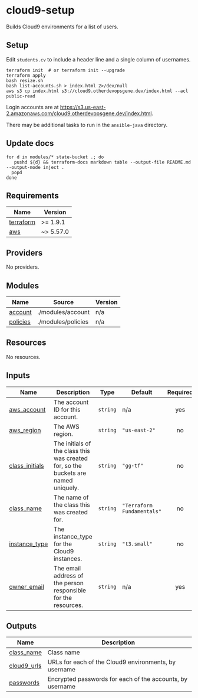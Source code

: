 # cloud9-setup

Builds Cloud9 environments for a list of users.

## Setup

Edit `students.cv` to include a header line and a single column of usernames.

```shell
terraform init  # or terraform init --upgrade
terraform apply
bash resize.sh
bash list-accounts.sh > index.html 2>/dev/null
aws s3 cp index.html s3://cloud9.otherdevopsgene.dev/index.html --acl public-read
```

Login accounts are at https://s3.us-east-2.amazonaws.com/cloud9.otherdevopsgene.dev/index.html.

There may be additional tasks to run in the `ansible-java` directory.

## Update docs

```shell
for d in modules/* state-bucket .; do
   pushd ${d} && terraform-docs markdown table --output-file README.md --output-mode inject .
  popd
done
```

<!-- BEGIN_TF_DOCS -->
## Requirements

| Name | Version |
|------|---------|
| <a name="requirement_terraform"></a> [terraform](#requirement\_terraform) | >= 1.9.1 |
| <a name="requirement_aws"></a> [aws](#requirement\_aws) | ~> 5.57.0 |

## Providers

No providers.

## Modules

| Name | Source | Version |
|------|--------|---------|
| <a name="module_account"></a> [account](#module\_account) | ./modules/account | n/a |
| <a name="module_policies"></a> [policies](#module\_policies) | ./modules/policies | n/a |

## Resources

No resources.

## Inputs

| Name | Description | Type | Default | Required |
|------|-------------|------|---------|:--------:|
| <a name="input_aws_account"></a> [aws\_account](#input\_aws\_account) | The account ID for this account. | `string` | n/a | yes |
| <a name="input_aws_region"></a> [aws\_region](#input\_aws\_region) | The AWS region. | `string` | `"us-east-2"` | no |
| <a name="input_class_initials"></a> [class\_initials](#input\_class\_initials) | The initials of the class this was created for, so the buckets are named uniquely. | `string` | `"gg-tf"` | no |
| <a name="input_class_name"></a> [class\_name](#input\_class\_name) | The name of the class this was created for. | `string` | `"Terraform Fundamentals"` | no |
| <a name="input_instance_type"></a> [instance\_type](#input\_instance\_type) | The instance\_type for the Cloud9 instances. | `string` | `"t3.small"` | no |
| <a name="input_owner_email"></a> [owner\_email](#input\_owner\_email) | The email address of the person responsible for the resources. | `string` | n/a | yes |

## Outputs

| Name | Description |
|------|-------------|
| <a name="output_class_name"></a> [class\_name](#output\_class\_name) | Class name |
| <a name="output_cloud9_urls"></a> [cloud9\_urls](#output\_cloud9\_urls) | URLs for each of the Cloud9 environments, by username |
| <a name="output_passwords"></a> [passwords](#output\_passwords) | Encrypted passwords for each of the accounts, by username |
<!-- END_TF_DOCS -->
